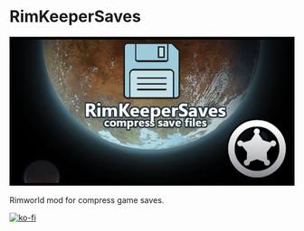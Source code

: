 # RimKeeperSaves
![](About/preview.png?raw=true)  

Rimworld mod for compress game saves.

[![ko-fi](https://ko-fi.com/img/githubbutton_sm.svg)](https://ko-fi.com/G2G6XXIEZ)
